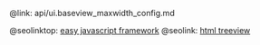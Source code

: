 @link: api/ui.baseview_maxwidth_config.md

@seolinktop: [easy javascript framework](https://webix.com)
@seolink: [html treeview](https://webix.com/widget/tree/)